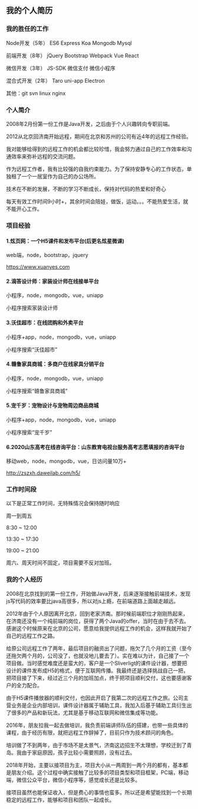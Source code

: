 ## 我的个人简历

### 我的胜任的工作

Node开发（5年） ES6 Express Koa Mongodb Mysql

前端开发（8年） jQuery Bootstrap Webpack Vue React

微信开发（3年） JS-SDK 微信支付 微信小程序

混合式开发（2年） Taro uni-app Electron

其他：git svn linux nginx

### 个人简介

2008年2月份第一份工作是Java开发，之后由于个人兴趣转向专职前端。

2012从北京回济南开始远程，期间在北京和苏州的公司有近4年的远程工作经验。

我对能够给得到的远程工作的机会都比较珍惜，我会努力通过自己的工作效率和沟通效率来弥补远程的交流问题。

作为远程工作者，我有比较强的自我约束能力。为了保持安静专心的工作状态，单独租了一个一居室作为自己的办公场所。

技术在不断的发展，不断的学习不断成长，保持对代码的热爱和好奇心

每天有效工作时间9小时+，其余时间会陪娃，做饭，运动。。。不能热爱生活，就不能开心工作。

### 项目经验

#### 1.炫页网：一个H5课件和发布平台(后更名炫星微课)

web端，node，bootstrap，jquery

https://www.xuanyes.com

#### 2.滴答设计师：家装设计师在线接单平台

小程序，node，mongodb，vue，uniapp

小程序搜索家装设计师

#### 3.沃佳超市：在线团购和外卖平台

小程序+app，node，mongodb，vue，uniapp

小程序搜索“沃佳超市”

#### 4.赣鲁家具商城：多商户在线家具分销平台

小程序，node，mongodb，vue，uniapp

小程序搜索“赣鲁家具商城”

#### 5.宠千岁：宠物设计与宠物周边商品商城

小程序+app，node，mongodb，vue，uniapp

小程序搜索“宠千岁”

#### 6.2020山东高考在线咨询平台：山东教育电视台服务高考志愿填报的咨询平台

移动web，node，mongodb，vue，日访问量10万+

http://zszxh.daweilab.com/h5/


### 工作时间段

以下是正常工作时间，无特殊情况会保持随时响应

周一到周五

8:30 ~ 12:00

13:30 ~ 17:30

19:00 ~ 21:00

周六、周天时间不固定，项目需要不反对加班。

### 我的个人经历

2008在北京找到的第一份工作，开始做Java开发，后来逐渐接触前端技术，发现js写代码的效率要比java高很多，所以对js上瘾，在前端道路上面越走越远。

2012年由于个人原因离开北京，回到老家济南。那时候前端职位才刚刚热起来，在济南还没有一个纯前端的岗位，获得了两个Java的offer，当时在由于去不去。感谢这个时候原来在北京的公司，愿意给我提供远程工作的机会，这样我就开始了自己的远程工作之路。

给原公司远程工作了两年，最后项目的融资出了问题，拖欠了几个月的工资（至今还拖欠两个月的，公司没了，也就没地儿要去了）。实在难以为计，自己接了一个项目做。当时感觉难度还是蛮大的，客户是一个Sliverligt的课件设计器，想要把设计的课件发布成H5的格式，便于互联网传播。我最终还是选择挑战自己一把，把项目接了下来，经过近三个月的加班加点，终于把项目顺利交付，这也要感谢客户的全力配合。

由于H5课件播放器的顺利交付，也因此开启了我第二次的远程工作之旅。公司主营业务是企业内部培训，课件设计器属于辅助工具，我加入后基于辅助工具衍生出了很多的产品和新玩法，尤其是基于移动互联网和微信集成等功能。

2016年，朋友拉我一起去做培训，我负责前端讲师队伍的搭建，也带一些具体的课程，由于经历有限，就把远程工作辞掉了，目前只作为技术顾问的角色。

培训做了不到两年，由于市场不是太景气，济南这边招生不太理想，学校迁到了青岛。我由于家庭原因，孩子比较小需要照顾，没有过去。

2018年开始，主要以接项目为主，项目大小从一两周到一两个月的都有，基本都是朋友介绍。这个过程中确实接触了比较多的项目类型和项目框架，PC端，移动端，微信公众平台，微信小程序等，感觉成长还是比较多。

接项目虽然也能保证收入，但是费心的事情也蛮多。所以还是希望能找到一个长期稳定的远程工作，能够和项目和团队一起成长。


